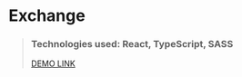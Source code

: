 # Exchange

> ### Technologies used: React, TypeScript, SASS
>
> [DEMO LINK](https://oleksandr-kotliarov.github.io/exchange/)

